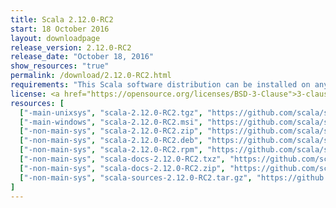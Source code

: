 ```yaml
---
title: Scala 2.12.0-RC2
start: 18 October 2016
layout: downloadpage
release_version: 2.12.0-RC2
release_date: "October 18, 2016"
show_resources: "true"
permalink: /download/2.12.0-RC2.html
requirements: "This Scala software distribution can be installed on any Unix-like or Windows system. It requires the Java Runtime Environment, version 1.8 or later, which can be downloaded from <a href='https://www.java.com/'>java.com</a>."
license: <a href="https://opensource.org/licenses/BSD-3-Clause">3-clause BSD license</a>
resources: [
  ["-main-unixsys", "scala-2.12.0-RC2.tgz", "https://github.com/scala/scala/releases/download/v2.12.0-RC2/scala-2.12.0-RC2.tgz", "Mac OS X, Unix, Cygwin", "19.24M"],
  ["-main-windows", "scala-2.12.0-RC2.msi", "https://github.com/scala/scala/releases/download/v2.12.0-RC2/scala-2.12.0-RC2.msi", "Windows (msi installer)", "117.88M"],
  ["-non-main-sys", "scala-2.12.0-RC2.zip", "https://github.com/scala/scala/releases/download/v2.12.0-RC2/scala-2.12.0-RC2.zip", "Windows", "19.28M"],
  ["-non-main-sys", "scala-2.12.0-RC2.deb", "https://github.com/scala/scala/releases/download/v2.12.0-RC2/scala-2.12.0-RC2.deb", "Debian", "137.24M"],
  ["-non-main-sys", "scala-2.12.0-RC2.rpm", "https://github.com/scala/scala/releases/download/v2.12.0-RC2/scala-2.12.0-RC2.rpm", "RPM package", "117.49M"],
  ["-non-main-sys", "scala-docs-2.12.0-RC2.txz", "https://github.com/scala/scala/releases/download/v2.12.0-RC2/scala-docs-2.12.0-RC2.txz", "API docs", "50.79M"],
  ["-non-main-sys", "scala-docs-2.12.0-RC2.zip", "https://github.com/scala/scala/releases/download/v2.12.0-RC2/scala-docs-2.12.0-RC2.zip", "API docs", "100.52M"],
  ["-non-main-sys", "scala-sources-2.12.0-RC2.tar.gz", "https://github.com/scala/scala/archive/v2.12.0-RC2.tar.gz", "Sources", ""]
]
---
```

